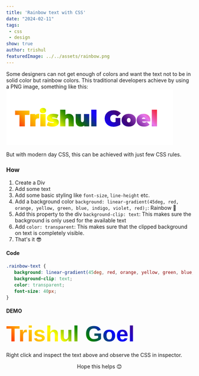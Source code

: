 ```yaml
---
title: 'Rainbow text with CSS'
date: "2024-02-11"
tags:
 - css
 - design
show: true
author: trishul
featuredImage: ../../assets/rainbow.png
---
```

 
Some designers can not get enough of colors and want the text not to be in solid color but rainbow colors. This traditional developers achieve by using a PNG image, something like this:
![Rainbow Text](./rainbow.png)

But with modern day CSS, this can be achieved with just few CSS rules. 

### How
1. Create a Div
2. Add some text
3. Add some basic styling like `font-size`, `line-height` etc.
4. Add a background color `background: linear-gradient(45deg, red, orange, yellow, green, blue, indigo, violet, red);`: Rainbow 🌈 
5. Add this property to the div `background-clip: text`: This makes sure the background is only used for the available text
6. Add `color: transparent`: This makes sure that the clipped background on text is completely visible.
7. That's it 😎

#### Code
```CSS
.rainbow-text {
   background: linear-gradient(45deg, red, orange, yellow, green, blue, indigo, violet, red);
   background-clip: text;
   color: transparent;
   font-size: 40px;
}
```

#### DEMO
<style>
 .rainbow-text {
   background: linear-gradient(45deg, red, orange, yellow, green, blue, indigo, violet, red);
   background-clip: text;
   color: transparent;
   font-size: 60px;
   font-weight: 900;
   font-family: Montserrat, sans-serif;
}  
</style>
<div class="rainbow-text">Trishul Goel</div>

Right click and inspect the text above and observe the CSS in inspector.  

<center>Hope this helps 😊 </center>
<br/>
